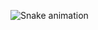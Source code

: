 ![Snake animation](https://github.com/{{ctokx}}/{{ctokx}}/blob/output/github-contribution-grid-snake.svg)
